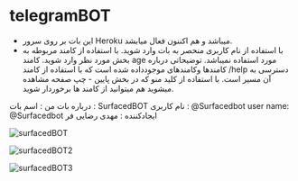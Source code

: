 # telegramBOT
-  این بات بر روی سرور Heroku میباشد و هم اکننون فعال میابشد. <bn>
-  با استفاده از نام کاربری منحصر به بات وارد شوید.
با استفاده از کامند مربوطه به بخش مورد نظر وارد شوید.
کامند age مورد استفاده نمیباشد.
توضیحاتی درباره کامندها وکامندهای موجودداده شده است که با استفاده از کامند /help دسترسی به آن مسیر است.
با استفاده از کلید منو که در بخش پایین - چپ صفحه مشاهده میشوید هم میتوانید از کامند ها برخوردار شوید.

درباره بات من :
اسم بات : SurfacedBOT
نام کاربری : @Surfacedbot
user name: @Surfacedbot
ایجادکننده : مهدی رضایی فر

![surfacedBOT](https://user-images.githubusercontent.com/100312928/168509293-1a3cf5d8-6a88-4549-ad50-6169ac8f304e.png)

![surfacedBOT2](https://user-images.githubusercontent.com/100312928/168509311-d1b87790-2aa3-4194-828b-0d40c46f4220.png)

![surfacedBOT3](https://user-images.githubusercontent.com/100312928/168509331-270a4ffc-6e87-43d9-b61f-115e5cf3e552.png)

